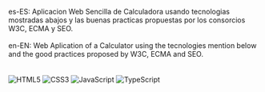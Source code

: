 es-ES: Aplicacion Web Sencilla de Calculadora usando tecnologias mostradas abajos y las buenas practicas propuestas por los consorcios W3C, ECMA y SEO.
<br>
<br>
en-EN: Web Aplication of a Calculator using the tecnologies mention below and the good practices proposed by W3C, ECMA and SEO.
<br>
<br>
<br>
![HTML5](https://img.shields.io/badge/html5-%23E34F26.svg?style=for-the-badge&logo=html5&logoColor=white)
![CSS3](https://img.shields.io/badge/css3-%231572B6.svg?style=for-the-badge&logo=css3&logoColor=white)
![JavaScript](https://img.shields.io/badge/javascript-%23323330.svg?style=for-the-badge&logo=javascript&logoColor=%23F7DF1E)
![TypeScript](https://img.shields.io/badge/typescript-%23007ACC.svg?style=for-the-badge&logo=typescript&logoColor=white)
